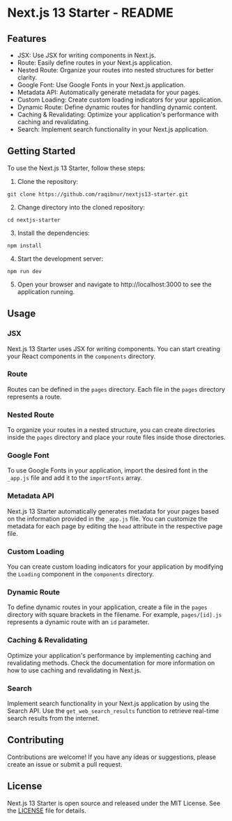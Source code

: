 # Next.js 13 Starter - README

## Features

- JSX: Use JSX for writing components in Next.js.
- Route: Easily define routes in your Next.js application.
- Nested Route: Organize your routes into nested structures for better clarity.
- Google Font: Use Google Fonts in your Next.js application.
- Metadata API: Automatically generate metadata for your pages.
- Custom Loading: Create custom loading indicators for your application.
- Dynamic Route: Define dynamic routes for handling dynamic content.
- Caching & Revalidating: Optimize your application's performance with caching and revalidating.
- Search: Implement search functionality in your Next.js application.

## Getting Started

To use the Next.js 13 Starter, follow these steps:

1. Clone the repository:

```shell
git clone https://github.com/raqibnur/nextjs13-starter.git
```

2. Change directory into the cloned repository:

```shell
cd nextjs-starter
```

3. Install the dependencies:

```shell
npm install
```

4. Start the development server:

```shell
npm run dev
```

5. Open your browser and navigate to http://localhost:3000 to see the application running.

## Usage

### JSX

Next.js 13 Starter uses JSX for writing components. You can start creating your React components in the `components` directory.

### Route

Routes can be defined in the `pages` directory. Each file in the `pages` directory represents a route.

### Nested Route

To organize your routes in a nested structure, you can create directories inside the `pages` directory and place your route files inside those directories.

### Google Font

To use Google Fonts in your application, import the desired font in the `_app.js` file and add it to the `importFonts` array.

### Metadata API

Next.js 13 Starter automatically generates metadata for your pages based on the information provided in the `_app.js` file. You can customize the metadata for each page by editing the `head` attribute in the respective page file.

### Custom Loading

You can create custom loading indicators for your application by modifying the `Loading` component in the `components` directory.

### Dynamic Route

To define dynamic routes in your application, create a file in the `pages` directory with square brackets in the filename. For example, `pages/[id].js` represents a dynamic route with an `id` parameter.

### Caching & Revalidating

Optimize your application's performance by implementing caching and revalidating methods. Check the documentation for more information on how to use caching and revalidating in Next.js.

### Search

Implement search functionality in your Next.js application by using the Search API. Use the `get_web_search_results` function to retrieve real-time search results from the internet.

## Contributing

Contributions are welcome! If you have any ideas or suggestions, please create an issue or submit a pull request.

## License

Next.js 13 Starter is open source and released under the MIT License. See the [LICENSE](https://github.com/your-username/nextjs-starter/blob/main/LICENSE) file for details.
